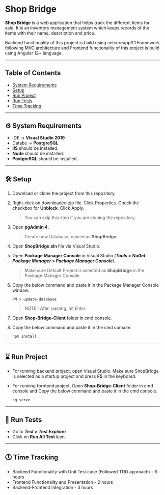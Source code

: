 # Shop Bridge 
**Shop Bridge** is a web application that helps track the different items for sale. It is an inventory management system which keeps records of the items with their name, description and price.

Backend functionality of this project is build using netcoreapp3.1 Framework following MVC architecture and Frontend funcitonality of this project is build using Angular 12+ language.

---
## Table of Contents 
- [System Requirements](#-system-requirements)
- [Setup](#-setup)
- [Run Project](#-run-project)
- [Run Tests](#-run-tests)
- [Time Tracking](#-time-tracking)
---

## ⚙ System Requirements
* IDE -> **Visual Studio 2019**
* Databe -> **PostgreSQL**
* **IIS** should be installed.
* **Node** should be installed.
* **PostgreSQL** should be installed.
---

## 🛠 Setup
1. Download or clone the project from this repository.
2. Right-click on downloaded zip file. Click Properties. Check the checkbox for **Unblock**. Click Apply.
	> You can skip this step if you are cloning the repository.
3. Open **pgAdmin 4**.
	> Create new Database, named as **ShopBridge**.
4. Open **ShopBridge.sln** file via Visual Studio.
5. Open **Package Manager Console** in Visual Studio _(**Tools > NuGet Package Manager > Package Manager Console**)_.
	> Make sure Default Project is selected as **ShopBridge** in the Package Manager Console.
6. Copy the below command and paste it in the Package Manager Console window.
    
	`PM > update-database`
	
	> NOTE : After pasting, hit *Enter*.
7. Open **Shop-Bridge-Client** folder in cmd console.
8. Copy the below command and paste it in the cmd console.
    
	`npm install`
---

## ⌛ Run Project
* For running backend project, open Visual Studio. Make sure ShopBridge is selected as a startup project and press **F5** in the keyboard.
* For running forntend project, Open **Shop-Bridge-Client** folder in cmd console and Copy the below command and paste it in the cmd console.
  
  `ng serve`
---

## 🧪 Run Tests

* Go to _**Test > Test Explorer**_.
* Click on **Run All Test** icon.
---

## 🕔 Time Tracking

* Backend Functionality with Unit Test case (Followed TDD approach) - 6 hours
* Frontend Functionality and Presentation - 2 hours
* Backend-Frontend Integration - 3 hours
